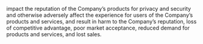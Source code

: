 impact the reputation of the Company’s products for privacy and security and otherwise adversely affect the experience for users
of the Company’s products and services, and result in harm to the Company’s reputation, loss of competitive advantage, poor
market acceptance, reduced demand for products and services, and lost sales.